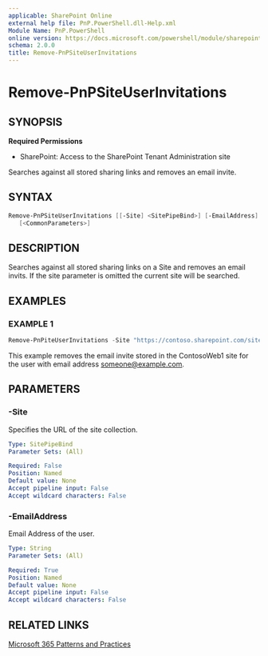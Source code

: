 ```yaml
---
applicable: SharePoint Online
external help file: PnP.PowerShell.dll-Help.xml
Module Name: PnP.PowerShell
online version: https://docs.microsoft.com/powershell/module/sharepoint-pnp/remove-pnpsiteuserinvitations
schema: 2.0.0
title: Remove-PnPSiteUserInvitations
---
```


# Remove-PnPSiteUserInvitations

## SYNOPSIS

**Required Permissions**

* SharePoint: Access to the SharePoint Tenant Administration site

Searches against all stored sharing links and removes an email invite.

## SYNTAX

```powershell
Remove-PnPSiteUserInvitations [[-Site] <SitePipeBind>] [-EmailAddress] <string>
   [<CommonParameters>]
```

## DESCRIPTION
Searches against all stored sharing links on a Site and removes an email invits. If the site parameter is omitted the current site will be searched.

## EXAMPLES

### EXAMPLE 1
```powershell
Remove-PnPiteUserInvitations -Site "https://contoso.sharepoint.com/sites/ContosoWeb1/" -EmailAddress someone@example.com
```

This example removes the email invite stored in the ContosoWeb1 site for the user with email address someone@example.com.

## PARAMETERS

### -Site
Specifies the URL of the site collection.

```yaml
Type: SitePipeBind
Parameter Sets: (All)

Required: False
Position: Named
Default value: None
Accept pipeline input: False
Accept wildcard characters: False
```

### -EmailAddress
Email Address of the user.

```yaml
Type: String
Parameter Sets: (All)

Required: True
Position: Named
Default value: None
Accept pipeline input: False
Accept wildcard characters: False
```

## RELATED LINKS

[Microsoft 365 Patterns and Practices](https://aka.ms/m365pnp)